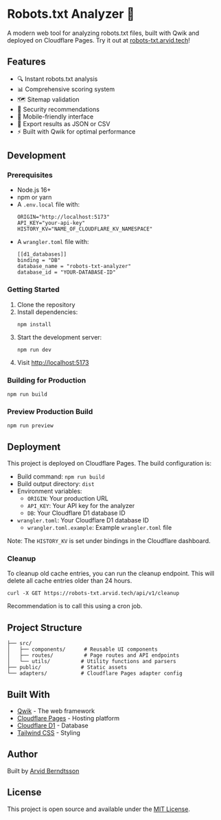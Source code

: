 # Robots.txt Analyzer 🤖

A modern web tool for analyzing robots.txt files, built with Qwik and deployed on Cloudflare Pages. Try it out at [robots-txt.arvid.tech](https://robots-txt.arvid.tech)!

## Features

- 🔍 Instant robots.txt analysis
- 📊 Comprehensive scoring system
- 🗺️ Sitemap validation
- 🚫 Security recommendations
- 📱 Mobile-friendly interface
- 💾 Export results as JSON or CSV
- ⚡️ Built with Qwik for optimal performance

## Development

### Prerequisites

- Node.js 16+
- npm or yarn
- A `.env.local` file with:
  ```shell
  ORIGIN="http://localhost:5173"
  API_KEY="your-api-key"
  HISTORY_KV="NAME_OF_CLOUDFLARE_KV_NAMESPACE"
  ```
- A `wrangler.toml` file with:
  ```shell
  [[d1_databases]]
  binding = "DB"
  database_name = "robots-txt-analyzer"
  database_id = "YOUR-DATABASE-ID" 
  ```

### Getting Started

1. Clone the repository
2. Install dependencies:
   ```shell
   npm install
   ```
3. Start the development server:
   ```shell
   npm run dev
   ```
4. Visit [http://localhost:5173](http://localhost:5173)

### Building for Production

```shell
npm run build
```

### Preview Production Build

```shell
npm run preview
```

## Deployment

This project is deployed on Cloudflare Pages. The build configuration is:

- Build command: `npm run build`
- Build output directory: `dist`
- Environment variables:
  - `ORIGIN`: Your production URL
  - `API_KEY`: Your API key for the analyzer
  - `DB`: Your Cloudflare D1 database ID
- `wrangler.toml`: Your Cloudflare D1 database ID
  - `wrangler.toml.example`: Example `wrangler.toml` file

Note: The `HISTORY_KV` is set under bindings in the Cloudflare dashboard.

### Cleanup

To cleanup old cache entries, you can run the cleanup endpoint. This will delete all cache entries older than 24 hours.

```shell
curl -X GET https://robots-txt.arvid.tech/api/v1/cleanup
```

Recommendation is to call this using a cron job.

## Project Structure

```
├── src/
│   ├── components/      # Reusable UI components
│   ├── routes/          # Page routes and API endpoints
│   └── utils/          # Utility functions and parsers
├── public/             # Static assets
└── adapters/           # Cloudflare Pages adapter config
```

## Built With

- [Qwik](https://qwik.dev/) - The web framework
- [Cloudflare Pages](https://pages.cloudflare.com/) - Hosting platform
- [Cloudflare D1](https://developers.cloudflare.com/d1/) - Database
- [Tailwind CSS](https://tailwindcss.com/) - Styling

## Author

Built by [Arvid Berndtsson](https://arvid.tech)

## License

This project is open source and available under the [MIT License](LICENSE).
